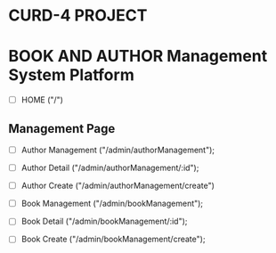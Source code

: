 # CURD-4 PROJECT

# BOOK AND AUTHOR Management System Platform

- [ ] HOME ("/")

## Management Page

- [ ] Author Management ("/admin/authorManagement");
- [ ] Author Detail ("/admin/authorManagement/:id");
- [ ] Author Create ("/admin/authorManagement/create")

- [ ] Book Management ("/admin/bookManagement");
- [ ] Book Detail ("/admin/bookManagement/:id");
- [ ] Book Create ("/admin/bookManagement/create");
